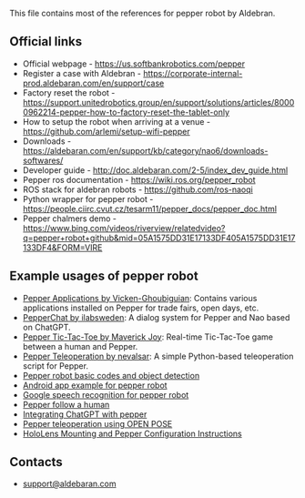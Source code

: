 This file contains most of the references for pepper robot by Aldebran.

## Official links
- Official webpage - https://us.softbankrobotics.com/pepper
- Register a case with Aldebran - https://corporate-internal-prod.aldebaran.com/en/support/case
- Factory reset the robot - https://support.unitedrobotics.group/en/support/solutions/articles/80000962214-pepper-how-to-factory-reset-the-tablet-only
- How to setup the robot when arriving at a venue - https://github.com/arlemi/setup-wifi-pepper
- Downloads - https://aldebaran.com/en/support/kb/category/nao6/downloads-softwares/
- Developer guide - http://doc.aldebaran.com/2-5/index_dev_guide.html
- Pepper ros documentation - https://wiki.ros.org/pepper_robot
- ROS stack for aldebran robots - https://github.com/ros-naoqi
- Python wrapper for pepper robot - https://people.ciirc.cvut.cz/tesarm11/pepper_docs/pepper_doc.html
- Pepper chalmers demo - https://www.bing.com/videos/riverview/relatedvideo?q=pepper+robot+github&mid=05A1575DD31E17133DF405A1575DD31E17133DF4&FORM=VIRE

## Example usages of pepper robot
- [Pepper Applications by Vicken-Ghoubiguian](https://github.com/Vicken-Ghoubiguian/pepperApplications): Contains various applications installed on Pepper for trade fairs, open days, etc.  
- [PepperChat by ilabsweden](https://github.com/ilabsweden/pepperchat): A dialog system for Pepper and Nao based on ChatGPT.  
- [Pepper Tic-Tac-Toe by Maverick Joy](https://github.com/maverickjoy/pepper-tic-tac-toe): Real-time Tic-Tac-Toe game between a human and Pepper.  
- [Pepper Teleoperation by nevalsar](https://github.com/nevalsar/pepper-teleop): A simple Python-based teleoperation script for Pepper.  
- [Pepper robot basic codes and object detection](https://github.com/maverickjoy/pepper-robot-programming)
- [Android app example for pepper robot](https://github.com/stormuk/pepper)
- [Google speech recognition for pepper robot](https://github.com/JBramauer/pepperspeechrecognition)
- [Pepper follow a human](https://github.com/softbankrobotics-labs/pepper-follow-me)
- [Integrating ChatGPT with pepper](https://github.com/ilhamesoufi/Pepper-chatGPT)
- [Pepper teleoperation using OPEN POSE](https://github.com/FraPorta/pepper_openpose_teleoperation)
- [HoloLens Mounting and Pepper Configuration Instructions](https://microsoft.github.io/HoloLensNavigationForRobots/Setup/CONFIGURATION/)

## Contacts
- support@aldebaran.com

